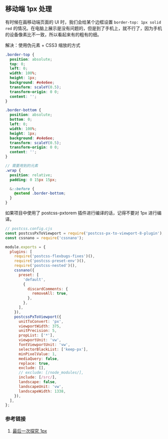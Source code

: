 ## 移动端 1px 处理

有时候在画移动端页面的 UI 时，我们会给某个边框设置 `border-top: 1px solid red` 的情况。在电脑上展示是没有问题的，但是到了手机上，就不行了，因为手机的设备像素比不一致，所以看起来有的粗有的细。

解决：使用伪元素 + CSS3 缩放的方式

```scss
.border-top {
  position: absolute;
  top: 0;
  left: 0;
  width: 100%;
  height: 1px;
  background: #e4e6ee;
  transform: scaleY(0.5);
  transform-origin: 0 0;
  content: '';
}

.border-bottom {
  position: absolute;
  bottom: 0;
  left: 0;
  width: 100%;
  height: 1px;
  background: #e4e6ee;
  transform: scaleY(0.5);
  transform-origin: 0 0;
  content: '';
}

// 需要用到的元素
.wrap {
  position: relative;
  padding: 0 15px 15px;

  &::before {
    @extend .border-bottom;
  }
}
```

如果项目中使用了 postcss-pxtorem 插件进行编译的话，记得不要对 1px 进行编译。

```cjs
// postcss.config.cjs
const postcssPxToViewport = require('postcss-px-to-viewport-8-plugin');
const cssnano = require('cssnano');

module.exports = {
  plugins: [
    require('postcss-flexbugs-fixes')(),
    require('postcss-preset-env')(),
    require('postcss-nested')(),
    cssnano({
      preset: [
        'default',
        {
          discardComments: {
            removeAll: true,
          },
        },
      ],
    }),
    postcssPxToViewport({
      unitToConvert: 'px',
      viewportWidth: 375,
      unitPrecision: 5,
      propList: ['*'],
      viewportUnit: 'vw',
      fontViewportUnit: 'vw',
      selectorBlackList: ['keep-px'],
      minPixelValue: 1,
      mediaQuery: false,
      replace: true,
      exclude: [],
      // exclude: [/node_modules/],
      include: [/src/],
      landscape: false,
      landscapeUnit: 'vw',
      landscapeWidth: 1338,
    }),
  ],
};
```

### 参考链接

1. [最后一次探究 1px](https://juejin.cn/post/6870691193353666568)
